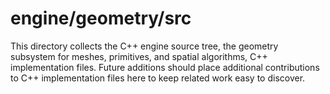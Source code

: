# engine/geometry/src

This directory collects the C++ engine source tree, the geometry subsystem for meshes, primitives, and spatial algorithms, C++ implementation files.
Future additions should place additional contributions to C++ implementation files here to keep related work easy to discover.
